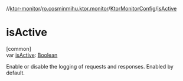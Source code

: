 //[ktor-monitor](../../../index.md)/[ro.cosminmihu.ktor.monitor](../index.md)/[KtorMonitorConfig](index.md)/[isActive](is-active.md)

# isActive

[common]\
var [isActive](is-active.md): [Boolean](https://kotlinlang.org/api/core/kotlin-stdlib/kotlin/-boolean/index.html)

Enable or disable the logging of requests and responses. Enabled by default.